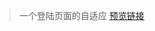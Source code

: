 > 一个登陆页面的自适应
> [预览链接](https://bilibili-niang.github.io/ExerciseExample/loginExample/src/index.html)  
